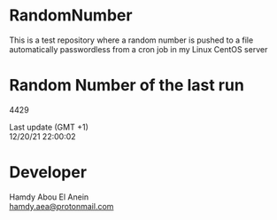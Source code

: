 # RandomNumber    
This is a test repository where a random number is pushed to a file automatically passwordless from a cron job in my Linux CentOS server    
# Random Number of the last run   
4429
      
Last update (GMT +1)    
12/20/21 22:00:02
# Developer    
Hamdy Abou El Anein   
hamdy.aea@protonmail.com
